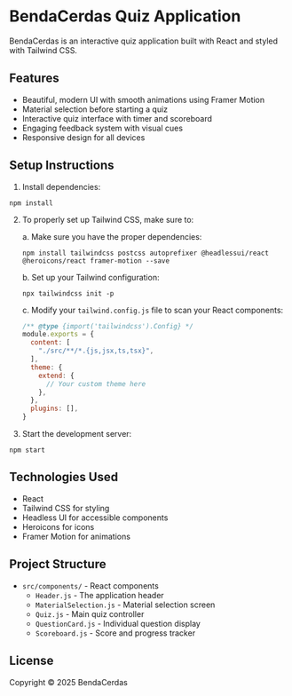 # BendaCerdas Quiz Application

BendaCerdas is an interactive quiz application built with React and styled with Tailwind CSS.

## Features

- Beautiful, modern UI with smooth animations using Framer Motion
- Material selection before starting a quiz
- Interactive quiz interface with timer and scoreboard
- Engaging feedback system with visual cues
- Responsive design for all devices

## Setup Instructions

1. Install dependencies:
```
npm install
```

2. To properly set up Tailwind CSS, make sure to:

   a. Make sure you have the proper dependencies:
   ```
   npm install tailwindcss postcss autoprefixer @headlessui/react @heroicons/react framer-motion --save
   ```

   b. Set up your Tailwind configuration:
   ```
   npx tailwindcss init -p
   ```

   c. Modify your `tailwind.config.js` file to scan your React components:
   ```javascript
   /** @type {import('tailwindcss').Config} */
   module.exports = {
     content: [
       "./src/**/*.{js,jsx,ts,tsx}",
     ],
     theme: {
       extend: {
         // Your custom theme here
       },
     },
     plugins: [],
   }
   ```

3. Start the development server:
```
npm start
```

## Technologies Used

- React
- Tailwind CSS for styling
- Headless UI for accessible components
- Heroicons for icons
- Framer Motion for animations

## Project Structure

- `src/components/` - React components
  - `Header.js` - The application header
  - `MaterialSelection.js` - Material selection screen
  - `Quiz.js` - Main quiz controller
  - `QuestionCard.js` - Individual question display
  - `Scoreboard.js` - Score and progress tracker

## License

Copyright © 2025 BendaCerdas
